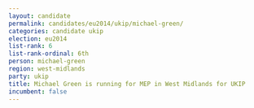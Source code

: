 ```yaml
---
layout: candidate
permalink: candidates/eu2014/ukip/michael-green/
categories: candidate ukip
election: eu2014
list-rank: 6
list-rank-ordinal: 6th
person: michael-green
region: west-midlands
party: ukip
title: Michael Green is running for MEP in West Midlands for UKIP
incumbent: false
---
```


